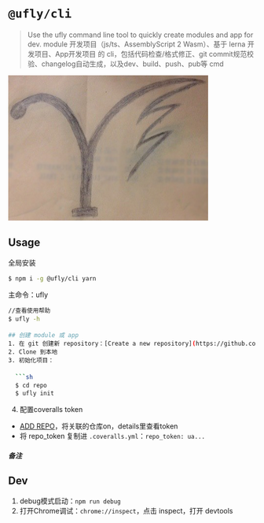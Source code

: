 # `@ufly/cli`

> Use the ufly command line tool to quickly create modules and app for dev. module 开发项目（js/ts、AssemblyScript 2 Wasm）、基于 lerna 开发项目、App开发项目 的 cli，包括代码检查/格式修正、git commit规范校验、changelog自动生成，以及dev、build、push、pub等 cmd

![](./ufly.png)

## Usage
全局安装

```bash
$ npm i -g @ufly/cli yarn
```

主命令：ufly

```bash
//查看使用帮助
$ ufly -h

## 创建 module 或 app
1. 在 git 创建新 repository：[Create a new repository](https://github.com/new)
2. Clone 到本地
3. 初始化项目：

  ```sh
  $ cd repo
  $ ufly init
  ```
4. 配置coveralls token
  - [ADD REPO](https://coveralls.io/repos/new)，将关联的仓库on，details里查看token
  - 将 repo_token 复制进 `.coveralls.yml`：`repo_token: ua...`

##### 备注


## Dev
1. debug模式启动：`npm run debug`
2. 打开Chrome调试：`chrome://inspect`，点击 inspect，打开 devtools
